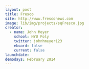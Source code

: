 ```yaml
---
layout: post
title: Fresco
site: http://www.fresconews.com
image: lib/img/projects/sqFresco.jpg
creator: 
  - name: John Meyer
    school: NYU Poly 
    twitter: johnhmeyer123
    eboard: false
    current: false
launchdate:
demodays: February 2014
---
```

